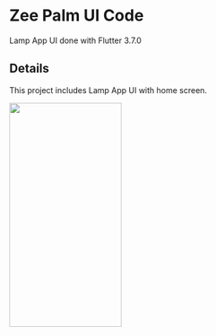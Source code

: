 # Zee Palm UI Code

Lamp App UI done with Flutter 3.7.0

## Details

This project includes Lamp App UI with home screen.

<img src="https://user-images.githubusercontent.com/128903428/236663792-b3ecdf55-b22a-49fa-87cb-605759a871f6.png" width="200" height="400" />
